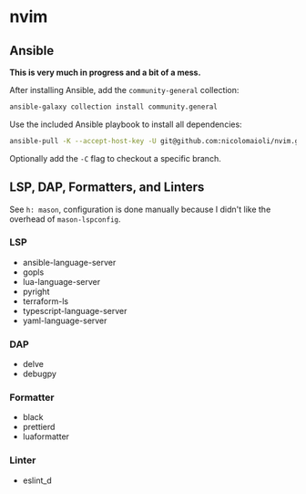 # nvim

## Ansible

**This is very much in progress and a bit of a mess.**

After installing Ansible, add the `community-general` collection:

```sh
ansible-galaxy collection install community.general
```

Use the included Ansible playbook to install all dependencies:

```sh
ansible-pull -K --accept-host-key -U git@github.com:nicolomaioli/nvim.git ansible/local.yml
```

Optionally add the `-C` flag to checkout a specific branch.

## LSP, DAP, Formatters, and Linters

See `h: mason`, configuration is done manually because I didn't like the
overhead of `mason-lspconfig`.

### LSP

- ansible-language-server
- gopls
- lua-language-server
- pyright
- terraform-ls
- typescript-language-server
- yaml-language-server

### DAP

- delve
- debugpy

### Formatter

- black
- prettierd
- luaformatter

### Linter

- eslint_d
